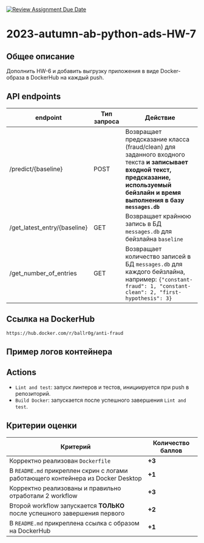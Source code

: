 [![Review Assignment Due Date](https://classroom.github.com/assets/deadline-readme-button-24ddc0f5d75046c5622901739e7c5dd533143b0c8e959d652212380cedb1ea36.svg)](https://classroom.github.com/a/CVuseC5w)

# 2023-autumn-ab-python-ads-HW-7
## Общее описание
Дополнить HW-6 и добавить выгрузку приложения в виде Docker-образа в DockerHub на каждый push.

## API endpoints
| endpoint                     | Тип запроса | Действие                                                                                                                                                                                 | 
|------------------------------|-------------|------------------------------------------------------------------------------------------------------------------------------------------------------------------------------------------|
| /predict/{baseline}          | POST        | Возвращает предсказание класса (fraud/clean) для заданного входного текста **и записывает входной текст, предсказание, используемый бейзлайн и время выполнения в базу ``messages.db``** |
| /get_latest_entry/{baseline} | GET         | Возвращает крайнюю запись в БД ``messages.db`` для бейзлайна ``baseline``                                                                                                                |
| /get_number_of_entries       | GET         | Возвращает количество записей в БД ``messages.db`` для каждого бейзлайна, например: ``{"constant-fraud": 1, "constant-clean": 2, "first-hypothesis": 3}``                                |

## Ссылка на DockerHub
```
https://hub.docker.com/r/ballr0g/anti-fraud
```

## Пример логов контейнера


## Actions
- ``Lint and test``: запуск линтеров и тестов, инициируется при push в репозиторий.
- ``Build Docker``: запускается после успешного завершения ``Lint and test``.


## Критерии оценки
| Критерий                                                                           | Количество баллов |
|------------------------------------------------------------------------------------|-------------------| 
| Корректно реализован ``Dockerfile``                                                | **+3**            |
| В ``README.md`` прикреплен скрин с логами работающего контейнера из Docker Desktop | **+1**            |
| Корректно реализованы и правильно отработали 2 workflow                            | **+3**            |
| Второй workflow запускается **ТОЛЬКО** после успешного завершения первого          | **+2**            |
| В ``README.md`` прикреплена ссылка с образом на DockerHub                          | **+1**            |